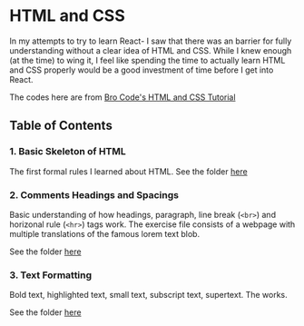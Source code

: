 # HTML and CSS

In my attempts to try to learn React- I saw that there was an barrier for fully understanding without a clear idea of HTML and CSS. While I knew enough (at the time) to wing it, I feel like spending the time to actually learn HTML and CSS properly would be a good investment of time before I get into React.

The codes here are from [Bro Code's HTML and CSS Tutorial](https://www.youtube.com/watch?v=cyuzt1Dp8X8)

## Table of Contents

### 1. Basic Skeleton of HTML

The first formal rules I learned about HTML. See the folder [here](https://github.com/benyamindsmith/LearningJS/tree/main/HTML%20and%20CSS/Basic%20Skeleton)

### 2. Comments Headings and Spacings

Basic understanding of how headings, paragraph, line break (`<br>`) and horizonal rule (`<hr>`) tags work. The exercise file consists of a webpage with multiple translations of the famous lorem text blob.

See the folder [here](https://github.com/benyamindsmith/LearningJS/tree/main/HTML%20and%20CSS/Comments%20headings%20and%20Spacing)

### 3. Text Formatting

Bold text, highlighted text, small text, subscript text, supertext. The works.

See the folder [here](https://github.com/benyamindsmith/LearningJS/tree/main/HTML%20and%20CSS/Text%20Formatting)
